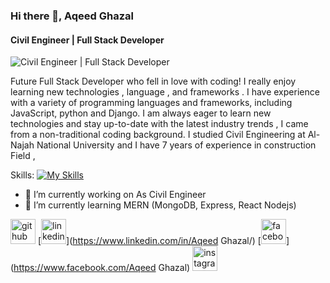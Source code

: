 ### Hi there 👋, Aqeed Ghazal
#### Civil Engineer  | Full Stack Developer 
![Civil Engineer  | Full Stack Developer ](https://arturssmirnovs.github.io/github-profile-readme-generator/images/banner.png)

Future Full Stack Developer who fell in love with coding! I really enjoy learning new technologies , language , and frameworks . I have experience with a variety of programming languages and frameworks, including JavaScript, python and Django. I am always eager to learn new technologies and stay up-to-date with the latest industry trends , I came from a non-traditional coding background. I studied Civil Engineering at Al-Najah National University and I have 7 years of experience in construction Field , 


Skills: [![My Skills](https://skillicons.dev/icons?i=js,html,css,aws,bootstrap,discord,django,flask,git,github,mysql,py,sqlite,vscode, )](https://skillicons.dev)

- 🔭 I’m currently working on As Civil Engineer  
- 🌱 I’m currently learning MERN (MongoDB, Express, React Nodejs) 


[<img src='https://cdn.jsdelivr.net/npm/simple-icons@3.0.1/icons/github.svg' alt='github' height='40'>](https://github.com/AqeedGhazal)  [<img src='https://cdn.jsdelivr.net/npm/simple-icons@3.0.1/icons/linkedin.svg' alt='linkedin' height='40'>](https://www.linkedin.com/in/Aqeed Ghazal/)  [<img src='https://cdn.jsdelivr.net/npm/simple-icons@3.0.1/icons/facebook.svg' alt='facebook' height='40'>](https://www.facebook.com/Aqeed Ghazal)  [<img src='https://cdn.jsdelivr.net/npm/simple-icons@3.0.1/icons/instagram.svg' alt='instagram' height='40'>](https://www.instagram.com/aqeedghazal/)  
